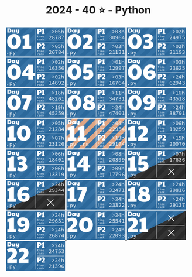 <!-- AOC TILES BEGIN -->
<h1 align="center">
  2024 - 40 ⭐ - Python
</h1>
<a href="1. Historian Hysteria/main.py">
  <img src=".aoc_tiles/tiles/2024/01.png" width="161px">
</a>
<a href="2. Red-Nosed-Reports/main.py">
  <img src=".aoc_tiles/tiles/2024/02.png" width="161px">
</a>
<a href="3. Mull It Over/main.py">
  <img src=".aoc_tiles/tiles/2024/03.png" width="161px">
</a>
<a href="4. Ceres Search/main.py">
  <img src=".aoc_tiles/tiles/2024/04.png" width="161px">
</a>
<a href="5. Print Queue/main.py">
  <img src=".aoc_tiles/tiles/2024/05.png" width="161px">
</a>
<a href="6. Guard Gallivant/main.py">
  <img src=".aoc_tiles/tiles/2024/06.png" width="161px">
</a>
<a href="7. Bridge Repair/main.py">
  <img src=".aoc_tiles/tiles/2024/07.png" width="161px">
</a>
<a href="8. Resonant Collinearity/main.py">
  <img src=".aoc_tiles/tiles/2024/08.png" width="161px">
</a>
<a href="9. Disk Fragmenter/main.py">
  <img src=".aoc_tiles/tiles/2024/09.png" width="161px">
</a>
<a href="10. Hoof It/main.py">
  <img src=".aoc_tiles/tiles/2024/10.png" width="161px">
</a>
<a href="11. Plutonian Pebbles/main.py">
  <img src=".aoc_tiles/tiles/2024/11.png" width="161px">
</a>
<a href="12. Garden Groups/main.py">
  <img src=".aoc_tiles/tiles/2024/12.png" width="161px">
</a>
<a href="13. Claw Contraption/main.py">
  <img src=".aoc_tiles/tiles/2024/13.png" width="161px">
</a>
<a href="14. Restroom Redoubt/main.py">
  <img src=".aoc_tiles/tiles/2024/14.png" width="161px">
</a>
<a href="15. Warehouse Woes/main.py">
  <img src=".aoc_tiles/tiles/2024/15.png" width="161px">
</a>
<a href="16. Reindeer Maze/main.py">
  <img src=".aoc_tiles/tiles/2024/16.png" width="161px">
</a>
<a href="17. Chronospatial Computer/main.py">
  <img src=".aoc_tiles/tiles/2024/17.png" width="161px">
</a>
<a href="18. RAM Run/main.py">
  <img src=".aoc_tiles/tiles/2024/18.png" width="161px">
</a>
<a href="19. Linen Layout/main.py">
  <img src=".aoc_tiles/tiles/2024/19.png" width="161px">
</a>
<a href="20. Race Condition/main.py">
  <img src=".aoc_tiles/tiles/2024/20.png" width="161px">
</a>
<a href="21. Keypad Conundrum/main.py">
  <img src=".aoc_tiles/tiles/2024/21.png" width="161px">
</a>
<a href="22. Monkey Market/main.py">
  <img src=".aoc_tiles/tiles/2024/22.png" width="161px">
</a>
<!-- AOC TILES END -->
